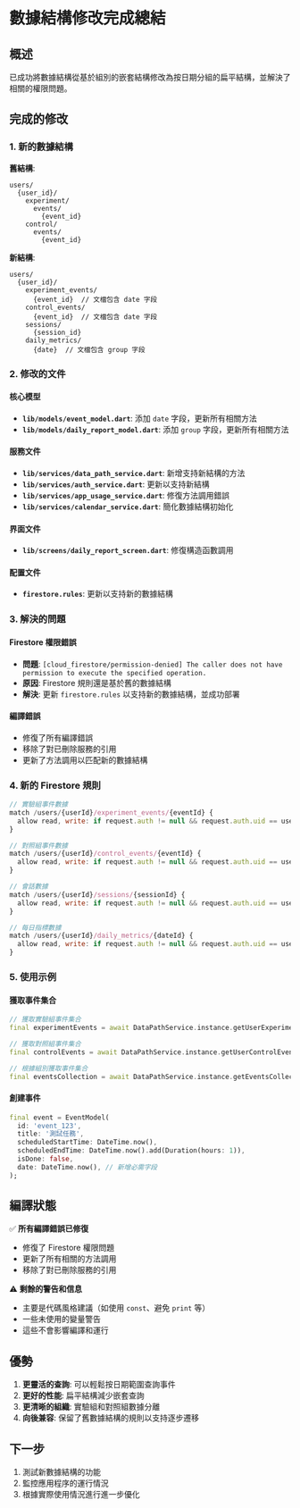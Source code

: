 # 數據結構修改完成總結

## 概述

已成功將數據結構從基於組別的嵌套結構修改為按日期分組的扁平結構，並解決了相關的權限問題。

## 完成的修改

### 1. 新的數據結構

**舊結構**:
```
users/
  {user_id}/
    experiment/
      events/
        {event_id}
    control/
      events/
        {event_id}
```

**新結構**:
```
users/
  {user_id}/
    experiment_events/
      {event_id}  // 文檔包含 date 字段
    control_events/
      {event_id}  // 文檔包含 date 字段
    sessions/
      {session_id} 
    daily_metrics/
      {date}  // 文檔包含 group 字段
```

### 2. 修改的文件

#### 核心模型
- **`lib/models/event_model.dart`**: 添加 `date` 字段，更新所有相關方法
- **`lib/models/daily_report_model.dart`**: 添加 `group` 字段，更新所有相關方法

#### 服務文件
- **`lib/services/data_path_service.dart`**: 新增支持新結構的方法
- **`lib/services/auth_service.dart`**: 更新以支持新結構
- **`lib/services/app_usage_service.dart`**: 修復方法調用錯誤
- **`lib/services/calendar_service.dart`**: 簡化數據結構初始化

#### 界面文件
- **`lib/screens/daily_report_screen.dart`**: 修復構造函數調用

#### 配置文件
- **`firestore.rules`**: 更新以支持新的數據結構

### 3. 解決的問題

#### Firestore 權限錯誤
- **問題**: `[cloud_firestore/permission-denied] The caller does not have permission to execute the specified operation.`
- **原因**: Firestore 規則還是基於舊的數據結構
- **解決**: 更新 `firestore.rules` 以支持新的數據結構，並成功部署

#### 編譯錯誤
- 修復了所有編譯錯誤
- 移除了對已刪除服務的引用
- 更新了方法調用以匹配新的數據結構

### 4. 新的 Firestore 規則

```javascript
// 實驗組事件數據
match /users/{userId}/experiment_events/{eventId} {
  allow read, write: if request.auth != null && request.auth.uid == userId;
}

// 對照組事件數據
match /users/{userId}/control_events/{eventId} {
  allow read, write: if request.auth != null && request.auth.uid == userId;
}

// 會話數據
match /users/{userId}/sessions/{sessionId} {
  allow read, write: if request.auth != null && request.auth.uid == userId;
}

// 每日指標數據
match /users/{userId}/daily_metrics/{dateId} {
  allow read, write: if request.auth != null && request.auth.uid == userId;
}
```

### 5. 使用示例

#### 獲取事件集合
```dart
// 獲取實驗組事件集合
final experimentEvents = await DataPathService.instance.getUserExperimentEventsCollection(uid);

// 獲取對照組事件集合
final controlEvents = await DataPathService.instance.getUserControlEventsCollection(uid);

// 根據組別獲取事件集合
final eventsCollection = await DataPathService.instance.getEventsCollectionByGroup(uid, 'experiment');
```

#### 創建事件
```dart
final event = EventModel(
  id: 'event_123',
  title: '測試任務',
  scheduledStartTime: DateTime.now(),
  scheduledEndTime: DateTime.now().add(Duration(hours: 1)),
  isDone: false,
  date: DateTime.now(), // 新增必需字段
);
```

## 編譯狀態

✅ **所有編譯錯誤已修復**
- 修復了 Firestore 權限問題
- 更新了所有相關的方法調用
- 移除了對已刪除服務的引用

⚠️ **剩餘的警告和信息**
- 主要是代碼風格建議（如使用 `const`、避免 `print` 等）
- 一些未使用的變量警告
- 這些不會影響編譯和運行

## 優勢

1. **更靈活的查詢**: 可以輕鬆按日期範圍查詢事件
2. **更好的性能**: 扁平結構減少嵌套查詢
3. **更清晰的組織**: 實驗組和對照組數據分離
4. **向後兼容**: 保留了舊數據結構的規則以支持逐步遷移

## 下一步

1. 測試新數據結構的功能
2. 監控應用程序的運行情況
3. 根據實際使用情況進行進一步優化 